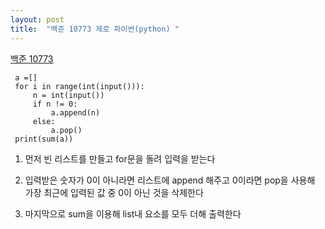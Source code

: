 ```yaml
---
layout: post
title:  "백준 10773 제로 파이썬(python) "
---
```


[백준 10773](https://www.acmicpc.net/problem/10773)

```
 a =[]
 for i in range(int(input())):
     n = int(input())
     if n != 0:
         a.append(n)
     else:
         a.pop()
 print(sum(a))
 ```

 1. 먼저 빈 리스트를 만들고 for문을 돌려 입력을 받는다

 2. 입력받은 숫자가 0이 아니라면 리스트에 append 해주고 0이라면 pop을 사용해 가장 최근에 입력된 값 중 0이 아닌 것을 삭제한다

 3. 마지막으로 sum을 이용해 list내 요소를 모두 더해 출력한다